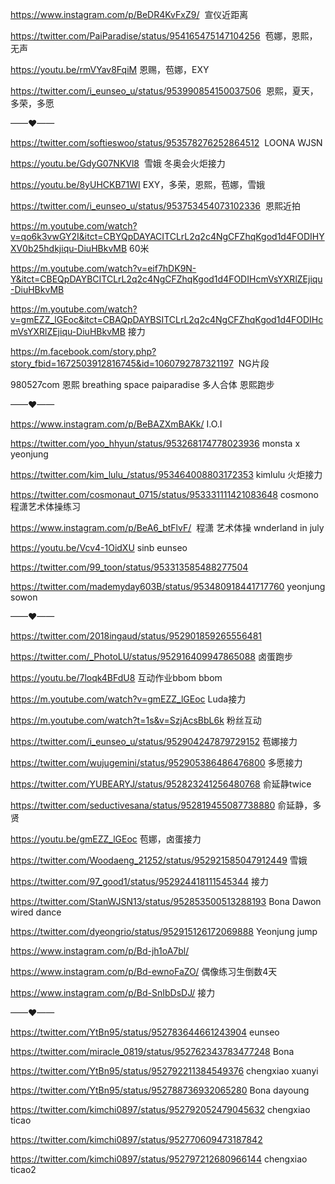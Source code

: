 

https://www.instagram.com/p/BeDR4KvFxZ9/  宣仪近距离

https://twitter.com/PaiParadise/status/954165475147104256  苞娜，恩熙，无声

https://youtu.be/rmVYav8FqiM 恩赐，苞娜，EXY

https://twitter.com/i_eunseo_u/status/953990854150037506  恩熙，夏天，多荣，多愿

——♥——

https://twitter.com/softieswoo/status/953578276252864512  LOONA WJSN

https://youtu.be/GdyG07NKVl8  雪娥 冬奥会火炬接力

https://youtu.be/8yUHCKB71WI EXY，多荣，恩熙，苞娜，雪娥

https://twitter.com/i_eunseo_u/status/953753454073102336  恩熙近拍

https://m.youtube.com/watch?v=qo6k3vwGY2I&itct=CBYQpDAYACITCLrL2q2c4NgCFZhqKgod1d4FODIHYXV0b25hdkjiqu-DiuHBkvMB  60米

https://m.youtube.com/watch?v=eif7hDK9N-Y&itct=CBEQpDAYBCITCLrL2q2c4NgCFZhqKgod1d4FODIHcmVsYXRlZEjiqu-DiuHBkvMB

https://m.youtube.com/watch?v=gmEZZ_lGEoc&itct=CBAQpDAYBSITCLrL2q2c4NgCFZhqKgod1d4FODIHcmVsYXRlZEjiqu-DiuHBkvMB  接力

https://m.facebook.com/story.php?story_fbid=1672503912816745&id=1060792787321197  NG片段

980527com 恩熙
breathing space
paiparadise  多人合体
恩熙跑步

——♥——

https://www.instagram.com/p/BeBAZXmBAKk/ I.O.I

https://twitter.com/yoo_hhyun/status/953268174778023936  monsta x yeonjung

https://twitter.com/kim_lulu_/status/953464008803172353  kimlulu 火炬接力

https://twitter.com/cosmonaut_0715/status/953331111421083648 cosmono 程潇艺术体操练习

https://www.instagram.com/p/BeA6_btFlvF/  程潇 艺术体操 wnderland in july

https://youtu.be/Vcv4-1OidXU sinb eunseo

https://twitter.com/99_toon/status/953313585488277504

https://twitter.com/mademyday603B/status/953480918441717760  yeonjung sowon

——♥——

https://twitter.com/2018ingaud/status/952901859265556481

https://twitter.com/_PhotoLU/status/952916409947865088  卤蛋跑步

https://youtu.be/7loqk4BFdU8 互动作业bbom bbom

https://m.youtube.com/watch?v=gmEZZ_lGEoc Luda接力

https://m.youtube.com/watch?t=1s&v=SzjAcsBbL6k 粉丝互动

https://twitter.com/i_eunseo_u/status/952904247879729152 苞娜接力

https://twitter.com/wujugemini/status/952905386486476800  多愿接力

https://twitter.com/YUBEARYJ/status/952823241256480768 俞延静twice

https://twitter.com/seductivesana/status/952819455087738880 俞延静，多贤

https://youtu.be/gmEZZ_lGEoc 苞娜，卤蛋接力

https://twitter.com/Woodaeng_21252/status/952921585047912449 雪娥

https://twitter.com/97_good1/status/952924418111545344 接力

https://twitter.com/StanWJSN13/status/952853500513288193 Bona Dawon wired dance

https://twitter.com/dyeongrio/status/952915126172069888 Yeonjung jump

https://www.instagram.com/p/Bd-jh1oA7bl/

https://www.instagram.com/p/Bd-ewnoFaZO/  偶像练习生倒数4天

https://www.instagram.com/p/Bd-SnIbDsDJ/ 接力

——♥——

https://twitter.com/YtBn95/status/952783644661243904  eunseo

https://twitter.com/miracle_0819/status/952762343783477248 Bona

https://twitter.com/YtBn95/status/952792211384549376  chengxiao xuanyi

https://twitter.com/YtBn95/status/952788736932065280 Bona dayoung

https://twitter.com/kimchi0897/status/952792052479045632  chengxiao ticao

https://twitter.com/kimchi0897/status/952770609473187842

https://twitter.com/kimchi0897/status/952797212680966144  chengxiao ticao2
